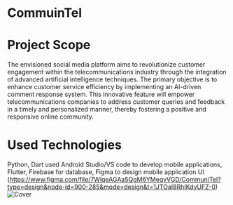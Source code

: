 # CommuinTel
# Project Scope
The envisioned social media platform aims to revolutionize customer engagement within
the telecommunications industry through the integration of advanced artificial
intelligence techniques. The primary objective is to enhance customer service efficiency
by implementing an AI-driven comment response system. This innovative feature will
empower telecommunications companies to address customer queries and feedback in a
timely and personalized manner, thereby fostering a positive and responsive online
community.
# Used Technologies
Python, 
Dart used Android Studio/VS code to develop mobile applications,
Flutter, 
Firebase for database, 
Figma to design mobile application UI (https://www.figma.com/file/7WlqeAGAa5QgM6YMeqvVGD/CommuniTel?type=design&node-id=900-285&mode=design&t=1JTOaI8RhIKdyUFZ-0)
![Cover](https://github.com/user-attachments/assets/c5db016f-d31a-4b32-9fa7-4c474c80974d)
